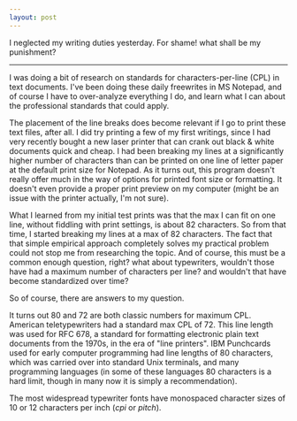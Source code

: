 ```yaml
---
layout: post
---
```


I neglected my writing duties yesterday. For shame! what shall be my
punishment?

---

I was doing a bit of research on standards for characters-per-line (CPL) in 
text documents. I've been doing these daily freewrites in MS Notepad, and of 
course I have to over-analyze everything I do, and learn what I can about the 
professional standards that could apply.

The placement of the line breaks does become relevant if I go to print these
text files, after all. I did try printing a few of my first writings, since I
had very recently bought a new laser printer that can crank out black & white
documents quick and cheap. I had been breaking my lines at a significantly 
higher number of characters than can be printed on one line of letter paper 
at the default print size for Notepad. As it turns out, this program doesn't
really offer much in the way of options for printed font size or formatting.
It doesn't even provide a proper print preview on my computer (might be an
issue with the printer actually, I'm not sure).

What I learned from my initial test prints was that the max I can fit on one
line, without fiddling with print settings, is about 82 characters. So from 
that time, I started breaking my lines at a max of 82 characters. The fact
that that simple empirical approach completely solves my practical problem
could not stop me from researching the topic. And of course, this must be a 
common enough question, right? what about typewriters, wouldn't those have had
a maximum number of characters per line? and wouldn't that have become 
standardized over time?

So of course, there are answers to my question.

It turns out 80 and 72 are both classic numbers for maximum CPL. American
teletypewriters had a standard max CPL of 72. This line length was used for 
RFC 678, a standard for formatting electronic plain text documents from the 
1970s, in the era of "line printers". IBM Punchcards used for early
computer programming had line lengths of 80 characters, which was carried over
into standard Unix terminals, and many programming languages (in some of these
languages 80 characters is a hard limit, though in many now it is simply a 
recommendation).

The most widespread typewriter fonts have monospaced character sizes of 10 or
12 characters per inch (*cpi* or *pitch*).

